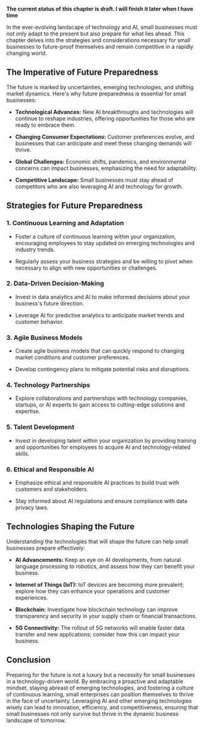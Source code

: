 **The current status of this chapter is draft. I will finish it later when I have time**

In the ever-evolving landscape of technology and AI, small businesses must not only adapt to the present but also prepare for what lies ahead. This chapter delves into the strategies and considerations necessary for small businesses to future-proof themselves and remain competitive in a rapidly changing world.

**The Imperative of Future Preparedness**
-----------------------------------------

The future is marked by uncertainties, emerging technologies, and shifting market dynamics. Here's why future preparedness is essential for small businesses:

* **Technological Advances:** New AI breakthroughs and technologies will continue to reshape industries, offering opportunities for those who are ready to embrace them.

* **Changing Consumer Expectations:** Customer preferences evolve, and businesses that can anticipate and meet these changing demands will thrive.

* **Global Challenges:** Economic shifts, pandemics, and environmental concerns can impact businesses, emphasizing the need for adaptability.

* **Competitive Landscape:** Small businesses must stay ahead of competitors who are also leveraging AI and technology for growth.

**Strategies for Future Preparedness**
--------------------------------------

### **1. Continuous Learning and Adaptation**

* Foster a culture of continuous learning within your organization, encouraging employees to stay updated on emerging technologies and industry trends.

* Regularly assess your business strategies and be willing to pivot when necessary to align with new opportunities or challenges.

### **2. Data-Driven Decision-Making**

* Invest in data analytics and AI to make informed decisions about your business's future direction.

* Leverage AI for predictive analytics to anticipate market trends and customer behavior.

### **3. Agile Business Models**

* Create agile business models that can quickly respond to changing market conditions and customer preferences.

* Develop contingency plans to mitigate potential risks and disruptions.

### **4. Technology Partnerships**

* Explore collaborations and partnerships with technology companies, startups, or AI experts to gain access to cutting-edge solutions and expertise.

### **5. Talent Development**

* Invest in developing talent within your organization by providing training and opportunities for employees to acquire AI and technology-related skills.

### **6. Ethical and Responsible AI**

* Emphasize ethical and responsible AI practices to build trust with customers and stakeholders.

* Stay informed about AI regulations and ensure compliance with data privacy laws.

**Technologies Shaping the Future**
-----------------------------------

Understanding the technologies that will shape the future can help small businesses prepare effectively:

* **AI Advancements:** Keep an eye on AI developments, from natural language processing to robotics, and assess how they can benefit your business.

* **Internet of Things (IoT):** IoT devices are becoming more prevalent; explore how they can enhance your operations and customer experiences.

* **Blockchain:** Investigate how blockchain technology can improve transparency and security in your supply chain or financial transactions.

* **5G Connectivity:** The rollout of 5G networks will enable faster data transfer and new applications; consider how this can impact your business.

**Conclusion**
--------------

Preparing for the future is not a luxury but a necessity for small businesses in a technology-driven world. By embracing a proactive and adaptable mindset, staying abreast of emerging technologies, and fostering a culture of continuous learning, small enterprises can position themselves to thrive in the face of uncertainty. Leveraging AI and other emerging technologies wisely can lead to innovation, efficiency, and competitiveness, ensuring that small businesses not only survive but thrive in the dynamic business landscape of tomorrow.
